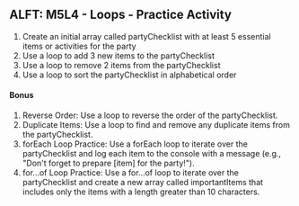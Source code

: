 
## ALFT: M5L4 - Loops  - Practice Activity

1. Create an initial array called partyChecklist with at least 5 essential items or activities for the party
2. Use a loop to add 3 new items to the partyChecklist
3. Use a loop to remove 2 items from the partyChecklist
4. Use a loop to sort the partyChecklist in alphabetical order

#### Bonus

1. Reverse Order: Use a loop to reverse the order of the partyChecklist.
2. Duplicate Items: Use a loop to find and remove any duplicate items from the partyChecklist.
3. forEach Loop Practice: Use a forEach loop to iterate over the partyChecklist and log each item to the console with a message (e.g., "Don't forget to prepare [item] for the party!").
4. for...of Loop Practice: Use a for...of loop to iterate over the partyChecklist and create a new array called importantItems that includes only the items with a length greater than 10 characters.